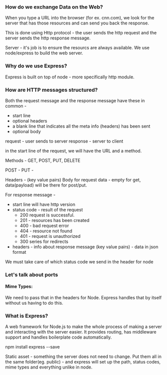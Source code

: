 ### How do we exchange Data on the Web?

When you type a URL into the browser (for ex. cnn.com), we look for the server that has those resources and can send you back the response.

This is done using Http protocol - the user sends the http request and the server sends the http response message. 

Server - it's job is to ensure the resourcs are always available.
We use node/express to build the web server.

### Why do we use Express?
Express is built on top of node - more specifically http module.

### How are HTTP messages structured?

Both the request message and the response message have these in common - 
- start line
- optional headers 
- a blank line that indicates all the meta info (headers) has been sent
- optional body

request - user sends to server
response - server to client

in the start line of the request, we will have the URL and a method.

Methods - GET, POST, PUT, DELETE

POST - 
PUT - 

Headers - (key value pairs)
Body for request data - empty for get, data(payload) will be there for post/put.

For response message - 
- start line will have http version
- status code - result of the request 
    - 200 request is successful.
    - 201 - resources has been created
    - 400 - bad request error 
    - 404 - resource not found
    - 401 - request is unauthorized
    - 300 series for redirects
- headers - info about response message (key value pairs)
            - data in json format

We must take care of which status code we send in the header for node

### Let's talk about ports



#### Mime Types:
We need to pass that in the headers for Node. Express handles that by itself without us having to do this.

### What is Express?
A web framework for Node.js to make the whole process of making a server and interacting with the server easier. It provides routing, has middleware support and handles boilerplate code automatically.

npm install express --save

Static asset - something the server does not need to change.
Put them all in the same folder(eg. public) - and express will set up the path, status codes, mime types and everything unlike in node.